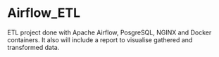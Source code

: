 # Airflow_ETL
ETL project done with Apache Airflow, PosgreSQL, NGINX and Docker containers. It also will include a report to visualise gathered and transformed data.
